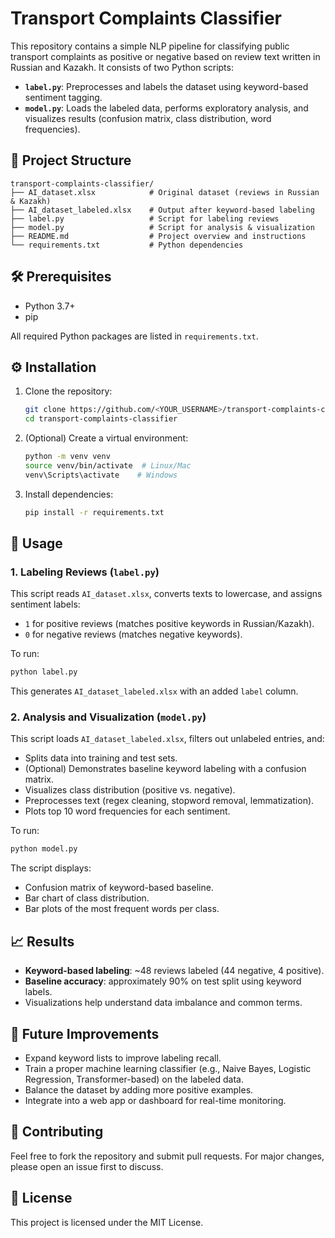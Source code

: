 # Transport Complaints Classifier

This repository contains a simple NLP pipeline for classifying public transport complaints as positive or negative based on review text written in Russian and Kazakh. It consists of two Python scripts:

- **`label.py`**: Preprocesses and labels the dataset using keyword-based sentiment tagging.
- **`model.py`**: Loads the labeled data, performs exploratory analysis, and visualizes results (confusion matrix, class distribution, word frequencies).

## 📂 Project Structure

```
transport-complaints-classifier/
├── AI_dataset.xlsx            # Original dataset (reviews in Russian & Kazakh)
├── AI_dataset_labeled.xlsx    # Output after keyword-based labeling
├── label.py                   # Script for labeling reviews
├── model.py                   # Script for analysis & visualization
├── README.md                  # Project overview and instructions
└── requirements.txt           # Python dependencies
```

## 🛠 Prerequisites

- Python 3.7+
- pip

All required Python packages are listed in `requirements.txt`.

## ⚙️ Installation

1. Clone the repository:
   ```bash
   git clone https://github.com/<YOUR_USERNAME>/transport-complaints-classifier.git
   cd transport-complaints-classifier
   ```
2. (Optional) Create a virtual environment:
   ```bash
   python -m venv venv
   source venv/bin/activate  # Linux/Mac
   venv\Scripts\activate    # Windows
   ```
3. Install dependencies:
   ```bash
   pip install -r requirements.txt
   ```

## 🚀 Usage

### 1. Labeling Reviews (`label.py`)

This script reads `AI_dataset.xlsx`, converts texts to lowercase, and assigns sentiment labels:
- `1` for positive reviews (matches positive keywords in Russian/Kazakh).
- `0` for negative reviews (matches negative keywords).

To run:
```bash
python label.py
```
This generates `AI_dataset_labeled.xlsx` with an added `label` column.

### 2. Analysis and Visualization (`model.py`)

This script loads `AI_dataset_labeled.xlsx`, filters out unlabeled entries, and:
- Splits data into training and test sets.
- (Optional) Demonstrates baseline keyword labeling with a confusion matrix.
- Visualizes class distribution (positive vs. negative).
- Preprocesses text (regex cleaning, stopword removal, lemmatization).
- Plots top 10 word frequencies for each sentiment.

To run:
```bash
python model.py
```

The script displays:
- Confusion matrix of keyword-based baseline.
- Bar chart of class distribution.
- Bar plots of the most frequent words per class.

## 📈 Results

- **Keyword-based labeling**: ~48 reviews labeled (44 negative, 4 positive).
- **Baseline accuracy**: approximately 90% on test split using keyword labels.
- Visualizations help understand data imbalance and common terms.

## 🔧 Future Improvements

- Expand keyword lists to improve labeling recall.
- Train a proper machine learning classifier (e.g., Naive Bayes, Logistic Regression, Transformer-based) on the labeled data.
- Balance the dataset by adding more positive examples.
- Integrate into a web app or dashboard for real-time monitoring.

## 🤝 Contributing

Feel free to fork the repository and submit pull requests. For major changes, please open an issue first to discuss.

## 📄 License

This project is licensed under the MIT License.

